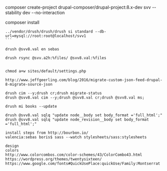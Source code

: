 composer create-project drupal-composer/drupal-project:8.x-dev svv --stability dev --no-interaction

composer install

````
../vendor/drush/drush/drush si standard --db-url=mysql://root:root@localhost/svv1
```

drush @svv8.val en sebas

drush rsync @svv.a2h:%files/ @svv8.val:%files


chmod a+w sites/default/settings.php

http://www.jeffgeerling.com/blog/2016/migrate-custom-json-feed-drupal-8-migrate-source-json

drush cim --y;drush cr;drush migrate-status
drush @svv8.val cim --y;drush @svv8.val cr;drush @svv8.val ms;

drush mi books --update

drush @svv8.val sqlq "update node__body set body_format ='full_html';"
drush @svv8.val sqlq "update node_revision__body set body_format ='full_html';"

install steps from http://bourbon.io/
valencia:sebas boris$ sass --watch stylesheets/sass:stylesheets

design
colors
http://www.colorcombos.com/color-schemes/43/ColorCombo43.html
https://wordpress.org/themes/twentysixteen/
https://www.google.com/fonts#QuickUsePlace:quickUse/Family:Montserrat